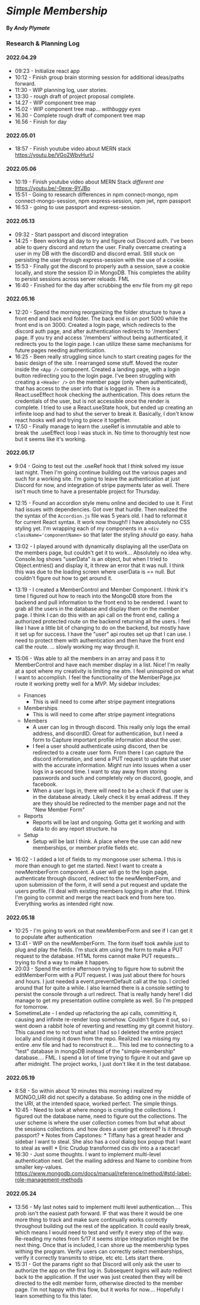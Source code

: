 # _Simple Membership_

#### By **_Andy Plymate_**

### Research & Planning Log
#### 2022.04.29
* 09:23 - Initialize react app
* 10:12 - Finish group brain storming session for additional ideas/paths forward.
* 11:30 - WIP planning log, user stories.
* 13:30 - rough draft of project proposal complete.
* 14.27 - WIP component tree map
* 15.02 - WIP component tree map... _withbuggy eyes_
* 16.30 - Complete rough draft of component tree map
* 16.56 - Finish for day

#### 2022.05.01
* 18:57 - Finish youtube video about MERN stack https://youtu.be/VGo2WbvHurU

#### 2022.05.06
* 10:19 - Finish youtube video about MERN Stack _different one_  https://youtu.be/-0exw-9YJBo
* 15:51 - Going to research differences in npm connect-mongo,  npm connect-mongo-session, npm express-session, npm jwt, npm passport
* 16:53 - going to use passport and express-session.

#### 2022.05.13
* 09:32 - Start passport and discord integration
* 14:25 - Been working all day to try and figure out Discord auth. I've been able to query discord and return the user. Finally overcame creating a user in my DB with the discordID and discord email. Still stuck on persisting the user through express-session with the use of a cookie. 
* 15:53 - Finally got the discord to properly auth a session, save a cookie locally, and store the session ID in MongoDB. This completes the ability to persist sessions across server reloads. FML
* 16:40 - Finished for the day after scrubbing the env file from my git repo

#### 2022.05.16
* 12:20 - Spend the morning reorganizing the folder structure to have a front end and back end folder. The back end is on port 5000 while the front end is on 3000.  Created a login page, which redirects to the discord auth page, and after authentication redirects to '/members' page.  If you try and access '/members' without being authenticated, it redirects you to the login page.  I can utilize these same mechanisms for future pages needing authentication. 
* 16:25 - Been really struggling since lunch to start creating pages for the basic design of the site.  I rearranged some stuff. Moved the router inside the `<App />` component. Created a landing page, with a login button redirecting you to the login page.  I've been struggling with creating a `<Header />` on the member page (only when authenticated), that has access to the user info that is logged in.  There is a React.useEffect hook checking the authentication. This does return the credentials of the user, but is not accessible once the render is complete. I tried to use a React.useState hook, but ended up creating an infinite loop and had to shut the server to break it.  Basically, I don't know react hooks well and trying to piece it together. 
* 17.50 - Finally manage to learn the .useRef is immutable and able to break the .useEffect loop I was stuck in. No time to thoroughly test now but it seems like it's working. 

#### 2022.05.17
* 9:04 - Going to test out the .useRef hook that I think solved my issue last night. Then I'm going continue building out the various pages and such for a working site.  I'm going to leave the authentication at just Discord for now, and integration of stripe payments later as well. There isn't much time to have a presentable project for Thursday. 
* 12:15 - Found an accordion style menu online and decided to use it. First had issues with dependencies. Got over that hurdle. Then realized the the syntax of the `Accordion.js` file was 5 years old. I had to reformat it for current React syntax. It work now though!!  I have absolutely no CSS styling yet. I'm wrapping each of my components in a `<div className='componentName>` so that later the styling *should* go easy. haha
* 13:02 - I played around with dynamically displaying all the userData on the members page, but couldn't get it to work... Absolutely no idea why. Console.log shows "userData" is an object, but when I tried to Object.entries() and display it, it threw an error that it was null. I think this was due to the loading screen where userData is == null. But couldn't figure out how to get around it. 
* 13:19 - I created a MemberControl and Member Component. I think it's time I figured out how to reach into the MongoDB store from the backend and pull information to the front end to be rendered. I want to grab all the users in the database and display them on the member page. I think I can do this with an api call on the front end, calling a authorized protected route on the backend returning all the users. I feel like I have a little bit of changing to do on the backend, but mostly have it set up for success. I have the "user" api routes set up that I can use. I need to protect them with authentication and then have the front end call the route. ... slowly working my way through it.
* 15:06 - Was able to all the members in an array and pass it to MemberControl and have each member display in a list. Nice!  I'm really at a spot where my creativity is limiting me atm.  I feel uninspired on what I want to accomplish. I feel the functionality of the MemberPage.jsx route it working pretty well for a MVP. My sidebar includes:

    * Finances
        * This is will need to come after stripe payment integrations
    * Memberships
        * This is will need to come after stripe payment integrations
    * Members
        * A user can log in through discord. This really only logs the email address, and discordID. Great for authentication, but I need a form to Capture important profile information about the user.
        * I feel a user should authenticate using discord, then be redirected to a create user form. From there I can capture the discord information, and send a PUT request to update that user with the accurate information. Might run into issues when a user logs in a second time. I want to stay away from storing passwords and such and completely rely on discord, google, and facebook. 
        * When a user logs in, there will need to be a check if that user is in the database already. Likely check it by email address. If they are they should be redirected to the member page and not the "New Member Form"
    * Reports
        * Reports will be last and ongoing. Gotta get it working and with data to do any report structure. ha
    * Setup
        * Setup will be last I think. A place where the use can add new memberships, or member profile fields etc.  
* 16:02 - I added a lot of fields to my mongoose user schema. I this is more than enough to get me started. Next I want to create a newMemberForm component. A user will go to the login page, authenticate through discord, redirect to the newMemberForm, and upon submission of the form, it will send a put request and update the users profile. I'll deal with existing members logging in after that.   I think I'm going to commit and merge the react back end from here too. Everything works as intended right now. 

#### 2022.05.18
* 10:25 - I'm going to work on that newMemberForm and see if I can get it to populate after authentication
* 13:41 - WIP on the newMemberForm. The form itself took awhile just to plug and play the fields. I'm stuck atm using the form to make a PUT request to the database. HTML forms cannot make PUT requests... trying to find a way to make it happen. 
* 20:03 - Spend the entire afternoon trying to figure how to submit the editMemberForm with a PUT request. I was just about there for hours and hours. I just needed a event.preventDefault call at the top. I circled around that for quite a while.   I also learned there is a console setting to persist the console through a url redirect. That is really handy here!  I did manage to get my presentation outline complete as well. So I'm prepped for tomorrow. 
* SometimeLate - I ended up refactoring the api calls, committing it, causing and infinite re-render loop somehow. Couldn't figure it out, so i went down a rabbit hole of reverting and resetting my git commit history.  This caused me to not trust what I had so I deleted the entire project locally and cloning it down from the repo. Realized I wa missing my entire .env file and had to reconstruct it.... This led me to connecting to a "test" database in mongoDB instead of the "simple-membership" database.... FML.  I spend a lot of time trying to figure it out and gave up after midnight.  The project works, I just don't like it in the test database. 

#### 2022.05.19
* 8:58 - So within about 10 minutes this morning i realized my MONGO_URI did not specify a database. So adding one in the middle of the URI, at the intended space, worked perfect. The simple things. 
* 10:45 - Need to look at where mongo is creating the collections. I figured out the database name, need to figure out the collections. The user scheme is where the user collection comes from but what about the sessions collections. and how does a user get entered? Is it through passport? 
        * Notes from Capstones:
                * Tiffany has a great header and sidebar I want to steal. She also has a cool dialog box popup that I want to steal as well!
                * Eric Crudup transformed css div into a a racecar! 
* 16:30 - Just some thoughts. I want to implement multi-level authentication next. Get the mailing address and Name to combine from smaller key-values. https://www.mongodb.com/docs/manual/reference/method/#std-label-role-management-methods

#### 2022.05.24
* 13:56 - My last notes said to implement multi level authentication.... This prob isn't the easiest path forward. IF that was there it would be one more thing to track and make sure continually works correctly throughout building out the rest of the application. It could easily break, which means I would need to test and verify it every step of the way.  Re-reading my notes from 5/17 it seems stripe integration might be the next thing. Once that is included, I can shore up the membership types withing the program. Verify users can correctly select memberships, verify it correctly transmits to stripe, etc etc.  Lets start there. 
* 15:31 - Got the params right so that Discord will only ask the user to authorize the app on the first log in. Subsequent logins will auto redirect back to the application.  If the user was just created then they will be directed to the edit member form, otherwise directed to the member page.  I'm not happy with this flow, but it works for now.... Hopefully I learn something to fix this later. 





